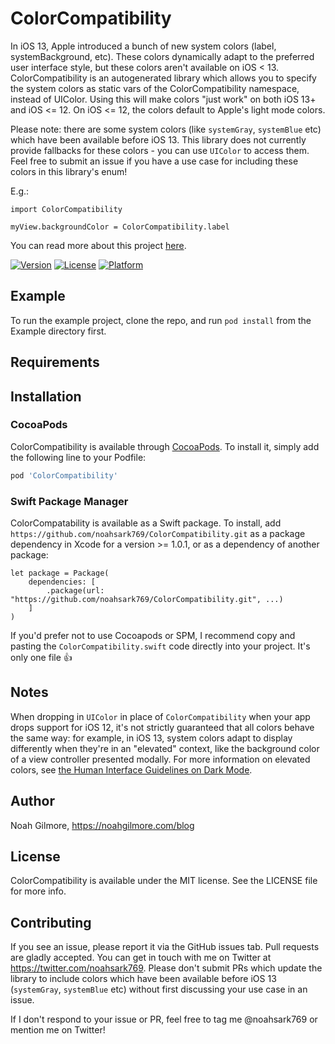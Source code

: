 # ColorCompatibility

In iOS 13, Apple introduced a bunch of new system colors (label, systemBackground, etc). These colors dynamically adapt to the preferred user interface style, but these colors aren't available on iOS < 13. ColorCompatibility is an autogenerated library which allows you to specify the system colors as static vars of the ColorCompatibility namespace, instead of UIColor. Using this will make colors "just work" on both iOS 13+ and iOS <= 12. On iOS <= 12, the colors default to Apple's light mode colors.

Please note: there are some system colors (like `systemGray`, `systemBlue` etc) which have been available before iOS 13. This library does not currently provide fallbacks for these colors - you can use `UIColor` to access them. Feel free to submit an issue if you have a use case for including these colors in this library's enum!

E.g.:

```
import ColorCompatibility

myView.backgroundColor = ColorCompatibility.label
```

You can read more about this project [here](https://noahgilmore.com/blog/color-compatibility-pod).

[![Version](https://img.shields.io/cocoapods/v/ColorCompatibility.svg?style=flat)](https://cocoapods.org/pods/ColorCompatibility)
[![License](https://img.shields.io/cocoapods/l/ColorCompatibility.svg?style=flat)](https://cocoapods.org/pods/ColorCompatibility)
[![Platform](https://img.shields.io/cocoapods/p/ColorCompatibility.svg?style=flat)](https://cocoapods.org/pods/ColorCompatibility)

## Example

To run the example project, clone the repo, and run `pod install` from the Example directory first.

## Requirements

## Installation

### CocoaPods
ColorCompatibility is available through [CocoaPods](https://cocoapods.org). To install
it, simply add the following line to your Podfile:

```ruby
pod 'ColorCompatibility'
```

### Swift Package Manager
ColorCompatability is available as a Swift package. To install, add `https://github.com/noahsark769/ColorCompatibility.git` as a package dependency in Xcode for a version >= 1.0.1, or as a dependency of another package:

```
let package = Package(
    dependencies: [
        .package(url: "https://github.com/noahsark769/ColorCompatibility.git", ...)
    ]
)
```

If you'd prefer not to use Cocoapods or SPM, I recommend copy and pasting the `ColorCompatibility.swift` code directly into your project. It's only one file 👍

## Notes
When dropping in `UIColor` in place of `ColorCompatibility` when your app drops support for iOS 12, it's not strictly guaranteed that all colors behave the same way: for example, in iOS 13, system colors adapt to display differently when they're in an "elevated" context, like the background color of a view controller presented modally. For more information on elevated colors, see [the Human Interface Guidelines on Dark Mode](https://developer.apple.com/design/human-interface-guidelines/ios/visual-design/dark-mode/).

## Author

Noah Gilmore, https://noahgilmore.com/blog

## License

ColorCompatibility is available under the MIT license. See the LICENSE file for more info.

## Contributing
If you see an issue, please report it via the GitHub issues tab. Pull requests are gladly accepted. You can get in touch with me on Twitter at https://twitter.com/noahsark769. Please don't submit PRs which update the library to include colors which have been available before iOS 13 (`systemGray`, `systemBlue` etc) without first discussing your use case in an issue.

If I don't respond to your issue or PR, feel free to tag me @noahsark769 or mention me on Twitter!
